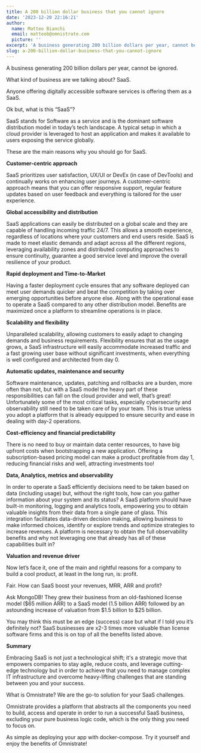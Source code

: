 ```yaml
---
title: A 200 billion dollar business that you cannot ignore
date: '2023-12-20 22:16:21'
author:
  name: Matteo Bianchi
  email: matteob@omnistrate.com
  picture: ''
excerpt: 'A business generating 200 billion dollars per year, cannot be ignored. What kind of business are we talking about? SaaS.'
slug: a-200-billion-dollar-business-that-you-cannot-ignore
---
```


A business generating 200 billion dollars per year, cannot be ignored.

What kind of business are we talking about?
SaaS.

Anyone offering digitally accessible software services is offering them as a SaaS.

Ok but, what is this “SaaS”?

SaaS stands for Software as a service and is the dominant software distribution model in today’s tech landscape. A typical setup in which a cloud provider is leveraged to host an application and makes it available to users exposing the service globally. 

These are the main reasons why you should go for SaaS.

**Customer-centric approach**

SaaS prioritizes user satisfaction, UX/UI or DevEx (in case of DevTools) and continually works on enhancing user journeys. 
A customer-centric approach means that you can offer responsive support, regular feature updates based on user feedback and everything is tailored for the user experience.

**Global accessibility and distribution**

SaaS applications can easily be distributed on a global scale and they are capable of handling incoming traffic 24/7. This allows a smooth experience, regardless of locations where your customers and end users reside. SaaS is made to meet elastic demands and adapt across all the different regions, leveraging availability zones and distributed computing approaches to ensure continuity, guarantee a good service level and improve the overall resilience of your product.

**Rapid deployment and Time-to-Market**

Having a faster deployment cycle ensures that any software deployed can meet user demands quicker and beat the competition by taking over emerging opportunities before anyone else. Along with the operational ease to operate a SaaS compared to any other distribution model. Benefits are maximized once a platform to streamline operations is in place.

**Scalability and flexibility**

Unparalleled scalability, allowing customers to easily adapt to changing demands and business requirements. Flexibility ensures that as the usage grows, a SaaS infrastructure will easily accommodate increased traffic and a fast growing user base without significant investments, when everything is well configured and architected from day 0.

**Automatic updates, maintenance and security**

Software maintenance, updates, patching and rollbacks are a burden, more often than not, but with a SaaS model the heavy part of these responsibilities can fall on the cloud provider and well, that’s great!
Unfortunately some of the most critical tasks, especially cybersecurity and observability still need to be taken care of by your team. This is true unless you adopt a platform that is already equipped to ensure security and ease in dealing with day-2 operations.

**Cost-efficiency and financial predictability**

There is no need to buy or maintain data center resources, to have big upfront costs when bootstrapping a new application. Offering a subscription-based pricing model can make a product profitable from day 1, reducing financial risks and well, attracting investments too!

**Data, Analytics, metrics and observability**

In order to operate a SaaS efficiently decisions need to be taken based on data (including usage) but, without the right tools, how can you gather information about your system and its status?
A SaaS platform should have built-in monitoring, logging and analytics tools, empowering you to obtain valuable insights from their data from a single pane of glass. 
This integration facilitates data-driven decision making, allowing business to make informed choices, identify or explore trends and optimize strategies to increase revenues.
A platform is necessary to obtain the full observability benefits and why not leveraging one that already has all of these capabilities built in?

**Valuation and revenue driver**

Now let’s face it, one of the main and rightful reasons for a company to build a cool product, at least in the long run, is: profit.

Fair. How can SaaS boost your revenues, MRR, ARR and profit?

Ask MongoDB! They grew their business from an old-fashioned license model ($65 million ARR) to a SaaS model (1.5 billion ARR) followed by an astounding increase of valuation from $1.5 billion to $25 billion.

You may think this must be an edge (success) case but what if I told you it’s definitely not?
SaaS businesses are x2-3 times more valuable than license software firms and this is on top of all the benefits listed above.

**Summary**

Embracing SaaS is not just a technological shift; it's a strategic move that empowers companies to stay agile, reduce costs, and leverage cutting-edge technology but in order to achieve that you need to manage complex IT infrastructure and overcome heavy-lifting challenges that are standing between you and your success.

What is Omnistrate?
We are the go-to solution for your SaaS challenges.

Omnistrate provides a platform that abstracts all the components you need to build, access and operate in order to run a successful SaaS business, excluding your pure business logic code, which is the only thing you need to focus on.

As simple as deploying your app with docker-compose.
Try it yourself and enjoy the benefits of Omnistrate!

